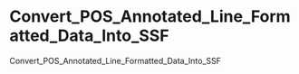 # Convert_POS_Annotated_Line_Formatted_Data_Into_SSF
Convert_POS_Annotated_Line_Formatted_Data_Into_SSF
